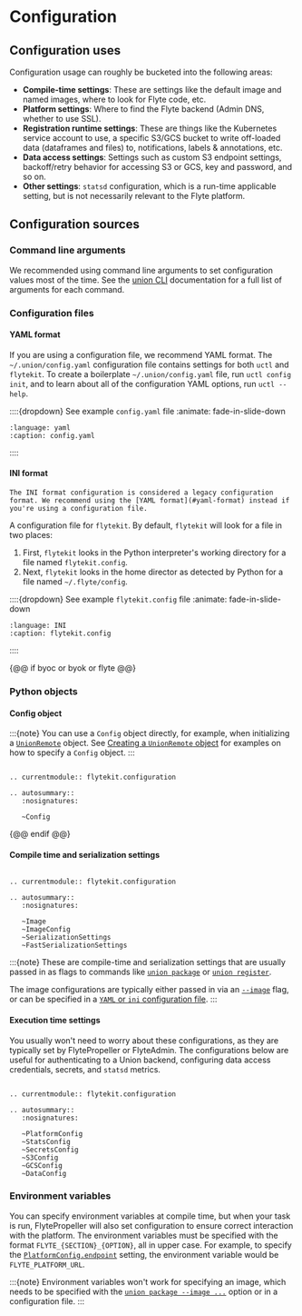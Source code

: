 # Configuration

## Configuration uses

Configuration usage can roughly be bucketed into the following areas:

- **Compile-time settings**: These are settings like the default image and named images, where to look for Flyte code, etc.
- **Platform settings**: Where to find the Flyte backend (Admin DNS, whether to use SSL).
- **Registration runtime settings**: These are things like the Kubernetes service account to use, a specific S3/GCS bucket to write off-loaded data (dataframes and files) to, notifications, labels & annotations, etc.
- **Data access settings**: Settings such as custom S3 endpoint settings, backoff/retry behavior for accessing S3 or GCS, key and password, and so on.
- **Other settings**: `statsd` configuration, which is a run-time applicable setting, but is not necessarily relevant to the Flyte platform.

## Configuration sources

### Command line arguments

We recommended using command line arguments to set configuration values most of the time. See the [union CLI](../../union-cli.md) documentation for a full list of arguments for each command.

### Configuration files

#### YAML format

If you are using a configuration file, we recommend YAML format. The `~/.union/config.yaml` configuration file contains settings for both `uctl` and `flytekit`. To create a boilerplate `~/.union/config.yaml` file, run `uctl config init`, and to learn about all of the configuration YAML options, run `uctl --help`.

::::{dropdown} See example `config.yaml` file
:animate: fade-in-slide-down

```{rli} https://raw.githubusercontent.com/flyteorg/flytekit/master/tests/flytekit/unit/configuration/configs/sample.yaml
:language: yaml
:caption: config.yaml
```
::::

#### INI format

```{warning}
The INI format configuration is considered a legacy configuration format. We recommend using the [YAML format](#yaml-format) instead if you're using a configuration file.
```

A configuration file for `flytekit`. By default, `flytekit` will look for a file in two places:

1. First, `flytekit` looks in the Python interpreter's working directory for a file named `flytekit.config`.
2. Next, `flytekit` looks in the home director as detected by Python for a file named `~/.flyte/config`.

::::{dropdown} See example `flytekit.config` file
:animate: fade-in-slide-down

```{rli} https://raw.githubusercontent.com/flyteorg/flytekit/master/tests/flytekit/unit/configuration/configs/images.config
:language: INI
:caption: flytekit.config
```
::::

{@@ if byoc or byok or flyte @@}
### Python objects

#### Config object

:::{note}
You can use a `Config` object directly, for example, when initializing a [`UnionRemote`](../../../api-reference/union-sdk/union-remote/index.md) object. See [Creating a `UnionRemote` object](../../../user-guide/development-cycle/union-remote/index.md#creating-a-unionremote-object) for examples on how to specify a `Config` object.
:::

```{eval-rst}

.. currentmodule:: flytekit.configuration

.. autosummary::
   :nosignatures:

   ~Config
```
{@@ endif @@}

#### Compile time and serialization settings

```{eval-rst}

.. currentmodule:: flytekit.configuration

.. autosummary::
   :nosignatures:

   ~Image
   ~ImageConfig
   ~SerializationSettings
   ~FastSerializationSettings
```

:::{note}
These are compile-time and serialization settings that are usually passed in as flags to commands like [`union package`](../../union-cli.md#union-package) or [`union register`](../../union-cli.md#union-cli-commands).

The image configurations are typically either passed in via an [`--image`](../../union-cli.md#cmdoption-union-build-i) flag, or can be specified in a [`YAML` or `ini` configuration file](#configuration-files).
:::

#### Execution time settings

You usually won't need to worry about these configurations, as they are typically set by FlytePropeller or
FlyteAdmin. The configurations below are useful for authenticating to a Union backend, configuring data access
credentials, secrets, and `statsd` metrics.

```{eval-rst}

.. currentmodule:: flytekit.configuration

.. autosummary::
   :nosignatures:

   ~PlatformConfig
   ~StatsConfig
   ~SecretsConfig
   ~S3Config
   ~GCSConfig
   ~DataConfig
```

### Environment variables

You can specify environment variables at compile time, but when your task is run, FlytePropeller will also set configuration to ensure correct interaction with the platform. The environment variables must be specified with the format `FLYTE_{SECTION}_{OPTION}`, all in upper case. For example, to specify the [`PlatformConfig.endpoint`](./execution-time-settings.md#flytekit.configuration.PlatformConfig) setting, the environment variable would be `FLYTE_PLATFORM_URL`.

:::{note}
Environment variables won't work for specifying an image, which needs to be specified with the
[`union package --image ...`](../../union-cli.md#cmdoption-union-package-i) option or in a configuration file.
:::
